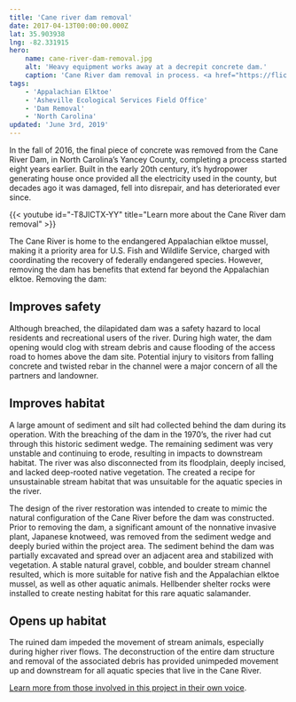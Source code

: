 ```yaml
---
title: 'Cane river dam removal'
date: 2017-04-13T00:00:00.000Z
lat: 35.903938
lng: -82.331915
hero:
    name: cane-river-dam-removal.jpg
    alt: 'Heavy equipment works away at a decrepit concrete dam.'
    caption: 'Cane River dam removal in process. <a href="https://flic.kr/p/Nv6b6A">Photo</a> by Gary Peeples, USFWS.'
tags:
    - 'Appalachian Elktoe'
    - 'Asheville Ecological Services Field Office'
    - 'Dam Removal'
    - 'North Carolina'
updated: 'June 3rd, 2019'
---
```


In the fall of 2016, the final piece of concrete was removed from the Cane River Dam, in North Carolina’s Yancey County, completing a process started eight years earlier. Built in the early 20th century, it’s hydropower generating house once provided all the electricity used in the county, but decades ago it was damaged, fell into disrepair, and has deteriorated ever since.

{{< youtube id="-T8JlCTX-YY" title="Learn more about the Cane River dam removal" >}}

The Cane River is home to the endangered Appalachian elktoe mussel, making it a priority area for U.S. Fish and Wildlife Service, charged with coordinating the recovery of federally endangered species. However, removing the dam has benefits that extend far beyond the Appalachian elktoe. Removing the dam:

## Improves safety

Although breached, the dilapidated dam was a safety hazard to local residents and recreational users of the river.  During high water, the dam opening would clog with stream debris and cause flooding of the access road to homes above the dam site.  Potential injury to visitors from falling concrete and twisted rebar in the channel were a major concern of all the partners and landowner.

## Improves habitat

A large amount of sediment and silt had collected behind the dam during its operation.  With the breaching of the dam in the 1970’s, the river had cut through this historic sediment wedge.  The remaining sediment was very unstable and continuing to erode, resulting in impacts to downstream habitat.  The river was also disconnected from its floodplain, deeply incised, and lacked deep-rooted native vegetation.   The created a recipe for unsustainable stream habitat that was unsuitable for the aquatic species in the river.

The design of the river restoration was intended to create to mimic the natural configuration of the Cane River before the dam was constructed.  Prior to removing the dam, a significant amount of the nonnative invasive plant, Japanese knotweed, was removed from the sediment wedge and deeply buried within the project area.  The sediment behind the dam was partially excavated and spread over an adjacent area and stabilized with vegetation.  A stable natural gravel, cobble, and boulder stream channel resulted, which is more suitable for native fish and the Appalachian elktoe mussel, as well as other aquatic animals.  Hellbender shelter rocks were installed to create nesting habitat for this rare aquatic salamander.  

## Opens up habitat

The ruined dam impeded the movement of stream animals, especially during higher river flows.  The deconstruction of the entire dam structure and removal of the associated debris has provided unimpeded movement up and downstream for all aquatic species that live in the Cane River.

[Learn more from those involved in this project in their own voice](https://www.fws.gov/asheville/htmls/stories/Cane-Dam-Removal.html).

